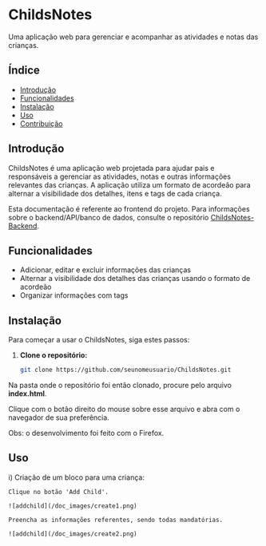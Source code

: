 # ChildsNotes

Uma aplicação web para gerenciar e acompanhar as atividades e notas das crianças.

## Índice
- [Introdução](#introdução)
- [Funcionalidades](#funcionalidades)
- [Instalação](#instalação)
- [Uso](#uso)
- [Contribuição](#contribuição)

## Introdução
ChildsNotes é uma aplicação web projetada para ajudar pais e responsáveis a gerenciar as atividades, notas e outras informações relevantes das crianças. A aplicação utiliza um formato de acordeão para alternar a visibilidade dos detalhes, itens e tags de cada criança.

Esta documentação é referente ao frontend do projeto. Para informações sobre o backend/API/banco de dados, consulte o repositório [ChildsNotes-Backend](https://github.com/nevesgil/pucapp_mvp_backend).

## Funcionalidades
- Adicionar, editar e excluir informações das crianças
- Alternar a visibilidade dos detalhes das crianças usando o formato de acordeão
- Organizar informações com tags

## Instalação
Para começar a usar o ChildsNotes, siga estes passos:

1. **Clone o repositório:**
   ```sh
   git clone https://github.com/seunomeusuario/ChildsNotes.git

Na pasta onde o repositório foi então clonado, procure pelo arquivo **index.html**.

Clique com o botão direito do mouse sobre esse arquivo e abra com o navegador de sua preferência.

Obs: o desenvolvimento foi feito com o Firefox.

## Uso

i) Criação de um bloco para uma criança:
    
    Clique no botão 'Add Child'.

    ![addchild](/doc_images/create1.png)
    
    Preencha as informações referentes, sendo todas mandatórias.

    ![addchild](/doc_images/create2.png)
    
    
